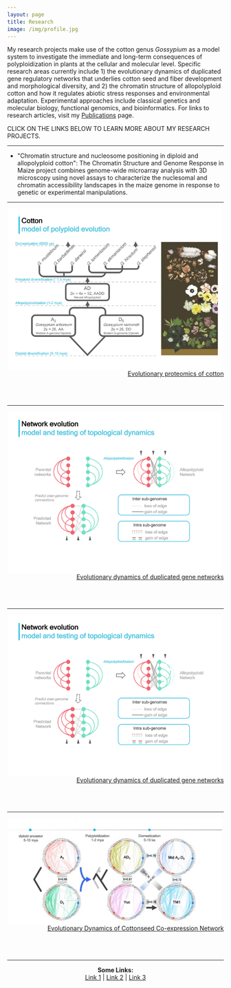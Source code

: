 ```yaml
---
layout: page
title: Research
image: /img/profile.jpg
---
```


My research projects make use of the cotton genus *Gossypium* as a model system to investigate the immediate and long-term consequences of polyploidization in plants at the cellular and molecular level. Specific research areas currently include 1) the evolutionary dynamics of duplicated gene regulatory networks that underlies cotton seed and fiber development and morphological diversity, and 2) the chromatin structure of allopolyploid cotton and how it regulates abiotic stress responses and environmental adaptation. Experimental approaches include classical genetics and molecular biology, functional genomics, and bioinformatics. For links to research articles, visit my [Publications](publications.md) page.

CLICK ON THE LINKS BELOW TO LEARN MORE ABOUT MY RESEARCH PROJECTS.

---

* "Chromatin structure and nucleosome positioning in diploid and allopolyploid cotton": 
The Chromatin Structure and Genome Response in Maize project combines genome-wide microarray analysis with 3D microscopy using novel assays to characterize the nuclesomal and chromatin accessibility landscapes in the maize genome in response to genetic or experimental manipulations.

---

<p align="left">
  <img align="left" src="/research/cottonModel.png" width="500">
</p>

<p align="right">
  <br><br><br><br>
  <a href="/research/proteomics">Evolutionary proteomics of cotton</a>
  <br><br><br><br>
</p>


---

<p align="left">
  <img align="left" src="/research/NetworkEvo.png" width="500">
</p>

<p align="right">
  <br><br><br><br>
  <a href="/research/seedNetwork">Evolutionary dynamics of duplicated gene networks</a>
  <br><br><br><br>
</p>

---

<p align="left">
  <img align="left" src="/research/NetworkEvo.png" width="500">
</p>

<p align="right">
  <br><br><br><br>
  <a href="/research/seedNetwork">Evolutionary dynamics of duplicated gene networks</a>
  <br><br><br><br>
</p>


---


<p align="left">
  <img align="left" src="/research/seedNet.indiv2.jpg" width="500">
</p>

<p align="right">
  <br><br><br><br>
  <a href="/research/seedNetwork">Evolutionary Dynamics of Cottonseed Co-expression Network</a>
  <br><br><br><br>
</p>

---


<div>
<p align="center">
  <b>Some Links:</b><br>
  <a href="#">Link 1</a> |
  <a href="#">Link 2</a> |
  <a href="#">Link 3</a>
  <br><br>
</p>
</div>
